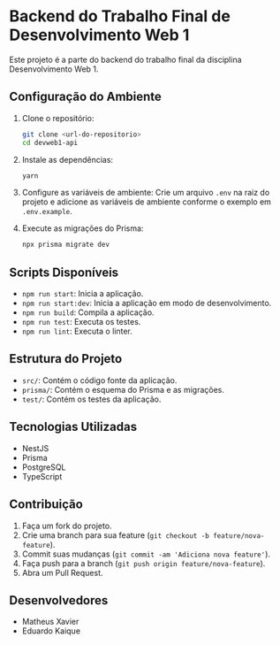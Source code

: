 # Backend do Trabalho Final de Desenvolvimento Web 1

Este projeto é a parte do backend do trabalho final da disciplina Desenvolvimento Web 1.

## Configuração do Ambiente

1. Clone o repositório:
    ```bash
    git clone <url-do-repositorio>
    cd devweb1-api
    ```

2. Instale as dependências:
    ```bash
    yarn
    ```
    

3. Configure as variáveis de ambiente:
    Crie um arquivo `.env` na raiz do projeto e adicione as variáveis de ambiente conforme o exemplo em `.env.example`.

4. Execute as migrações do Prisma:
    ```bash
    npx prisma migrate dev
    ```

## Scripts Disponíveis

- `npm run start`: Inicia a aplicação.
- `npm run start:dev`: Inicia a aplicação em modo de desenvolvimento.
- `npm run build`: Compila a aplicação.
- `npm run test`: Executa os testes.
- `npm run lint`: Executa o linter.

## Estrutura do Projeto

- `src/`: Contém o código fonte da aplicação.
- `prisma/`: Contém o esquema do Prisma e as migrações.
- `test/`: Contém os testes da aplicação.

## Tecnologias Utilizadas

- NestJS
- Prisma
- PostgreSQL
- TypeScript

## Contribuição

1. Faça um fork do projeto.
2. Crie uma branch para sua feature (`git checkout -b feature/nova-feature`).
3. Commit suas mudanças (`git commit -am 'Adiciona nova feature'`).
4. Faça push para a branch (`git push origin feature/nova-feature`).
5. Abra um Pull Request.

## Desenvolvedores

- Matheus Xavier
- Eduardo Kaique